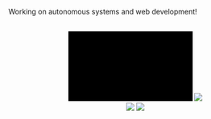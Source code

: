 Working on autonomous systems and web development!
<br />
<br />
<div align="center">
  <div class="row">
    <img src="https://github.com/winstxnhdw/AutoCarROS/blob/master/resources/gifs/1.gif?raw=true" width="49%" />
    <img src="https://github.com/winstxnhdw/AutoCarROS/blob/master/resources/gifs/2.gif?raw=true" width="49%" /> 
  </div>
  <div class="row">
    <img src="https://github.com/winstxnhdw/AutoCarROS/blob/master/resources/gifs/3.gif?raw=true" width="49%" />
    <img src="https://github.com/winstxnhdw/AutoCarROS/blob/master/resources/gifs/4.gif?raw=true" width="49%" /> 
  </div>
</div>
